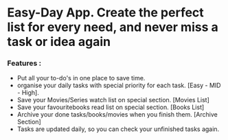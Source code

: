 # Easy-Day App. Create the perfect list for every need, and never miss a task or idea again
### Features :
- Put all your to-do's in one place to save time.
- organise your daily tasks with special priority for each task. [Easy - MID - High].
- Save your Movies/Series watch list on special section. [Movies List]
- Save your favouritebooks read list on special section. [Books List]
- Archive your done tasks/books/movies when you finish them. [Archive Section]
- Tasks are updated daily, so you can check your unfinished tasks again.

